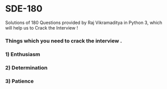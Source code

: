 # SDE-180
Solutions of 180 Questions provided by Raj Vikramaditya in Python 3,
which will help us to Crack the Interview !

### Things which you need to crack the interview .

### 1) Enthusiasm
### 2) Determination
### 3) Patience

